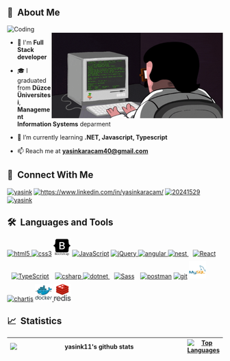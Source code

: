 ## 🧑 &nbsp;About Me
<div><img src="https://komarev.com/ghpvc/?username=yasink11&style=circle&color=blue" alt="Coding" /></div>

<img align="right" alt="Coding" height="200" width="400" src="giphy.gif">

- 📙 I'm  **Full Stack developer**

- 🎓 I graduated from **Düzce Üniversitesi**, **Management Information Systems** deparment

- 🌱 I’m currently learning **.NET, Javascript, Typescript**

- 📫 Reach me at **yasinkaracam40@gmail.com**

## 🔗 &nbsp;Connect With Me
<p align="left">
<a href="https://twitter.com/yasinknokta11" target="blank"><img align="center" src="https://raw.githubusercontent.com/rahuldkjain/github-profile-readme-generator/master/src/images/icons/Social/twitter.svg" alt="yasink" height="30" width="40" /></a>
<a href="https://www.linkedin.com/in/yasinkaracam/" target="blank"><img align="center" src="https://raw.githubusercontent.com/rahuldkjain/github-profile-readme-generator/master/src/images/icons/Social/linked-in-alt.svg" alt="https://www.linkedin.com/in/yasinkaracam/" height="30" width="40" /></a>
<a href="https://stackoverflow.com/users/20582571" target="blank"><img align="center" src="https://raw.githubusercontent.com/rahuldkjain/github-profile-readme-generator/master/src/images/icons/Social/stack-overflow.svg" alt="20241529" height="30" width="40" /></a>
<a href="https://instagram.com/yasink.11" target="blank"><img align="center" src="https://raw.githubusercontent.com/rahuldkjain/github-profile-readme-generator/master/src/images/icons/Social/instagram.svg" alt="yasink" height="30" width="40" /></a>

## 🛠 &nbsp;Languages and Tools
<p align="left"> 
<a href="https://www.w3.org/html/" target="_blank"><img src="https://www.vectorlogo.zone/logos/w3_html5/w3_html5-icon.svg" alt="html5" width="40" height="40" /> </a>
<a href="https://www.w3schools.com/css/" target="_blank"><img src="https://www.vectorlogo.zone/logos/w3_css/w3_css-icon.svg" alt="css3" width="40" height="40" /></a>
<a href="https://getbootstrap.com" target="_blank"><img src="https://raw.githubusercontent.com/devicons/devicon/master/icons/bootstrap/bootstrap-plain-wordmark.svg"alt="bootstrap" width="40" height="40" /></a>
<a href="https://developer.mozilla.org/en-US/docs/Web/JavaScript" target="_blank"><img src="https://www.vectorlogo.zone/logos/javascript/javascript-vertical.svg" alt="JavaScript" width="40" height="40" /></a>
<a href="https://jquery.com/" target="_blank"><img src="https://www.vectorlogo.zone/logos/jquery/jquery-vertical.svg" alt="jQuery" width="40" height="40" /> </a>
<a href="https://angular.io/" target="blank" rel="noreferrer"> <img src="https://upload.wikimedia.org/wikipedia/commons/c/cf/Angular_full_color_logo.svg" alt="angular" width="40" height="40"/> </a>
<a href="https://nestjs.com/" target="_blank" rel="noreferrer"> <img src="https://www.vectorlogo.zone/logos/nestjs/nestjs-ar21.svg" alt="nest" width="40" height="40"/> </a> 
<a href="https://reactjs.org/" target="_blank"><img style="margin: 10px" src="https://profilinator.rishav.dev/skills-assets/react-original-wordmark.svg" alt="React" height="50" /></a> 
<a href="https://www.typescriptlang.org/" target="_blank"><img style="margin: 10px" src="https://profilinator.rishav.dev/skills-assets/typescript-original.svg" alt="TypeScript" height="50" /></a>
<a href="https://docs.microsoft.com/tr-tr/dotnet/csharp/" target="blank" rel="noreferrer"> <img src="https://upload.wikimedia.org/wikipedia/commons/0/0d/C_Sharp_wordmark.svg" alt="csharp" width="40" height="40"/> </a> 
<a href="https://docs.microsoft.com/tr-tr/dotnet/welcome" target="_blank" rel="noreferrer"> <img src="https://upload.wikimedia.org/wikipedia/commons/7/7d/Microsoft_.NET_logo.svg" alt="dotnet" width="40" height="40"/> </a>
<a href="https://sass-lang.com/" target="_blank"><img style="margin: 10px" src="https://profilinator.rishav.dev/skills-assets/sass-original.svg" alt="Sass" height="50" /></a>
<a href="https://postman.com" target="_blank"> <img src="https://www.vectorlogo.zone/logos/getpostman/getpostman-icon.svg" alt="postman" width="40" height="40" /></a>
<a href="https://git-scm.com/" target="_blank"><img src="https://www.vectorlogo.zone/logos/git-scm/git-scm-icon.svg" alt="git" width="40" height="40"><a>
<a href="https://www.mysql.com/" target="_blank" rel="noreferrer"> <img src="https://raw.githubusercontent.com/devicons/devicon/master/icons/mysql/mysql-original-wordmark.svg" alt="mysql" width="40" height="40"/> </a> 
<a href="https://www.chartjs.org" target="_blank"><img src="https://www.chartjs.org/media/logo-title.svg" alt="chartjs" width="40" height="40" /></a>
<a href="https://www.docker.com/" target="_blank" rel="noreferrer"> <img src="https://raw.githubusercontent.com/devicons/devicon/master/icons/docker/docker-original-wordmark.svg" alt="docker" width="40" height="40"/> </a> 
<a href="https://redis.io" target="_blank" rel="noreferrer"> <img src="https://raw.githubusercontent.com/devicons/devicon/master/icons/redis/redis-original-wordmark.svg" alt="redis" width="40" height="40"/> </a> 

  
</p>



## 📈 &nbsp;Statistics

| <a href="https://github.com/yasink11/github-readme-stats"><img align="left" width="400" src="https://github-readme-stats.vercel.app/api?username=yasink11&show_icons=true&include_all_commits=true&bg_color=000000&hide_border=true" alt="yasink11's github stats" /></a>  |<a href="https://github.com/yasink11" align="center" width="400"><img src="https://github-readme-stats.vercel.app/api/top-langs/?username=yasink11&langs_count=10&text_color=ffffff&icon_color=0891b2&bg_color=000000&hide_border=true&locale=en&custom_title=Top%20%Languages" alt="Top Languages" /></a>  | <a href="https://github.com/yasink11/github-readme-stats"><img align="right" width="400" src="https://github-readme-streak-stats.herokuapp.com/?user=yasink11&show_icons=true&locale=en&layout=compact&theme=highcontrast&color=000000&hide_border=true" alt="yasink11's Contributions" /></a> |
| ------------- | ------------- | ------------- |
